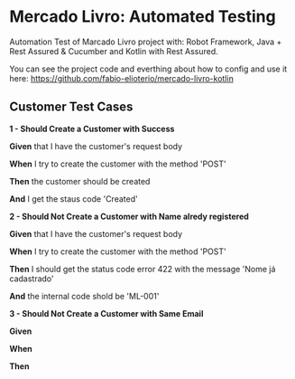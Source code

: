 # Mercado Livro: Automated Testing
Automation Test of Marcado Livro project with: Robot Framework, Java + Rest Assured & Cucumber and Kotlin with Rest Assured.

You can see the project code and everthing about how to config and use it here: https://github.com/fabio-elioterio/mercado-livro-kotlin

## Customer Test Cases
**1 - Should Create a Customer with Success**

**Given** that I have the customer's request body

**When** I try to create the customer with the method 'POST'

**Then** the customer should be created

**And** I get the staus code 'Created'


**2 - Should Not Create a Customer with Name alredy registered**

**Given** that I have the customer's request body 

**When** I try to create the customer with the method 'POST'

**Then** I should get the status code error 422 with the message 'Nome já cadastrado'

**And** the internal code shold be 'ML-001'


**3 - Should Not Create a Customer with Same Email**

**Given**

**When**

**Then**
